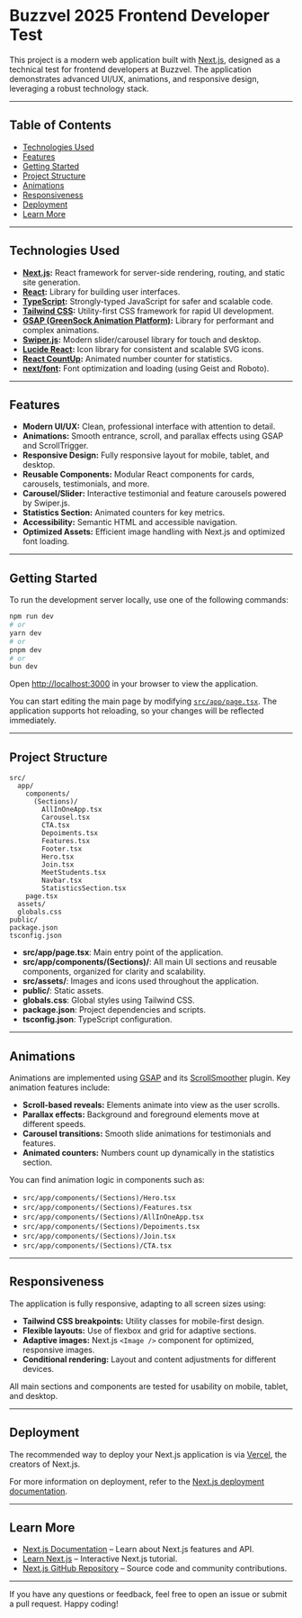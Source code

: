 # Buzzvel 2025 Frontend Developer Test

This project is a modern web application built with [Next.js](https://nextjs.org), designed as a technical test for frontend developers at Buzzvel. The application demonstrates advanced UI/UX, animations, and responsive design, leveraging a robust technology stack.

---

## Table of Contents

- [Technologies Used](#technologies-used)
- [Features](#features)
- [Getting Started](#getting-started)
- [Project Structure](#project-structure)
- [Animations](#animations)
- [Responsiveness](#responsiveness)
- [Deployment](#deployment)
- [Learn More](#learn-more)

---

## Technologies Used

- **[Next.js](https://nextjs.org/):** React framework for server-side rendering, routing, and static site generation.
- **[React](https://react.dev/):** Library for building user interfaces.
- **[TypeScript](https://www.typescriptlang.org/):** Strongly-typed JavaScript for safer and scalable code.
- **[Tailwind CSS](https://tailwindcss.com/):** Utility-first CSS framework for rapid UI development.
- **[GSAP (GreenSock Animation Platform)](https://gsap.com/):** Library for performant and complex animations.
- **[Swiper.js](https://swiperjs.com/):** Modern slider/carousel library for touch and desktop.
- **[Lucide React](https://lucide.dev/):** Icon library for consistent and scalable SVG icons.
- **[React CountUp](https://www.npmjs.com/package/react-countup):** Animated number counter for statistics.
- **[next/font](https://nextjs.org/docs/app/building-your-application/optimizing/fonts):** Font optimization and loading (using Geist and Roboto).

---

## Features

- **Modern UI/UX:** Clean, professional interface with attention to detail.
- **Animations:** Smooth entrance, scroll, and parallax effects using GSAP and ScrollTrigger.
- **Responsive Design:** Fully responsive layout for mobile, tablet, and desktop.
- **Reusable Components:** Modular React components for cards, carousels, testimonials, and more.
- **Carousel/Slider:** Interactive testimonial and feature carousels powered by Swiper.js.
- **Statistics Section:** Animated counters for key metrics.
- **Accessibility:** Semantic HTML and accessible navigation.
- **Optimized Assets:** Efficient image handling with Next.js and optimized font loading.

---

## Getting Started

To run the development server locally, use one of the following commands:

```bash
npm run dev
# or
yarn dev
# or
pnpm dev
# or
bun dev
```

Open [http://localhost:3000](http://localhost:3000) in your browser to view the application.

You can start editing the main page by modifying [`src/app/page.tsx`](src/app/page.tsx). The application supports hot reloading, so your changes will be reflected immediately.

---

## Project Structure

```
src/
  app/
    components/
      (Sections)/
        AllInOneApp.tsx
        Carousel.tsx
        CTA.tsx
        Depoiments.tsx
        Features.tsx
        Footer.tsx
        Hero.tsx
        Join.tsx
        MeetStudents.tsx
        Navbar.tsx
        StatisticsSection.tsx
    page.tsx
  assets/
  globals.css
public/
package.json
tsconfig.json
```

- **src/app/page.tsx**: Main entry point of the application.
- **src/app/components/(Sections)/**: All main UI sections and reusable components, organized for clarity and scalability.
- **src/assets/**: Images and icons used throughout the application.
- **public/**: Static assets.
- **globals.css**: Global styles using Tailwind CSS.
- **package.json**: Project dependencies and scripts.
- **tsconfig.json**: TypeScript configuration.

---

## Animations

Animations are implemented using [GSAP](https://gsap.com/) and its [ScrollSmoother](https://gsap.com/scrollsmoother/) plugin. Key animation features include:

- **Scroll-based reveals:** Elements animate into view as the user scrolls.
- **Parallax effects:** Background and foreground elements move at different speeds.
- **Carousel transitions:** Smooth slide animations for testimonials and features.
- **Animated counters:** Numbers count up dynamically in the statistics section.

You can find animation logic in components such as:
- `src/app/components/(Sections)/Hero.tsx`
- `src/app/components/(Sections)/Features.tsx`
- `src/app/components/(Sections)/AllInOneApp.tsx`
- `src/app/components/(Sections)/Depoiments.tsx`
- `src/app/components/(Sections)/Join.tsx`
- `src/app/components/(Sections)/CTA.tsx`

---

## Responsiveness

The application is fully responsive, adapting to all screen sizes using:

- **Tailwind CSS breakpoints:** Utility classes for mobile-first design.
- **Flexible layouts:** Use of flexbox and grid for adaptive sections.
- **Adaptive images:** Next.js `<Image />` component for optimized, responsive images.
- **Conditional rendering:** Layout and content adjustments for different devices.

All main sections and components are tested for usability on mobile, tablet, and desktop.

---

## Deployment

The recommended way to deploy your Next.js application is via [Vercel](https://vercel.com/new?utm_medium=default-template&filter=next.js&utm_source=create-next-app&utm_campaign=create-next-app-readme), the creators of Next.js.

For more information on deployment, refer to the [Next.js deployment documentation](https://nextjs.org/docs/app/building-your-application/deploying).

---

## Learn More

- [Next.js Documentation](https://nextjs.org/docs) – Learn about Next.js features and API.
- [Learn Next.js](https://nextjs.org/learn) – Interactive Next.js tutorial.
- [Next.js GitHub Repository](https://github.com/vercel/next.js) – Source code and community contributions.

---

If you have any questions or feedback, feel free to open an issue or submit a pull request. Happy coding!
